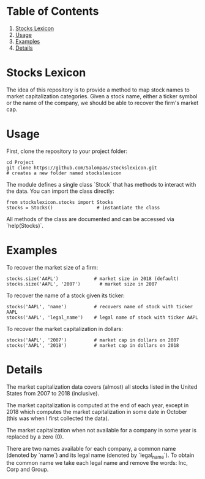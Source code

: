 # Table of Contents

1.  [Stocks Lexicon](#org61df977)
2.  [Usage](#org05f936b)
3.  [Examples](#org17b6cb9)
4.  [Details](#org945e571)


<a id="org61df977"></a>

# Stocks Lexicon

The idea of this repository is to provide a method to map stock names to market capitalization categories.
Given a stock name, either a ticker symbol or the name of the company, we should be able to recover the firm's market cap.


<a id="org05f936b"></a>

# Usage

First, clone the repository to your project folder:

    cd Project
    git clone https://github.com/Salompas/stockslexicon.git
    # creates a new folder named stockslexicon

The module defines a single class \`Stock\` that has methods to interact with the data. You can import the class directly:

    from stockslexicon.stocks import Stocks
    stocks = Stocks()                # instantiate the class

All methods of the class are documented and can be accessed via \`help(Stocks)\`.


<a id="org17b6cb9"></a>

# Examples

To recover the market size of a firm:

    stocks.size('AAPL')             # market size in 2018 (default)
    stocks.size('AAPL', '2007')       # market size in 2007

To recover the name of a stock given its ticker:

    stocks('AAPL', 'name')          # recovers name of stock with ticker AAPL
    stocks('AAPL', 'legal_name')    # legal name of stock with ticker AAPL

To recover the market capitalization in dollars:

    stocks('AAPL', '2007')          # market cap in dollars on 2007
    stocks('AAPL', '2018')          # market cap in dollars on 2018


<a id="org945e571"></a>

# Details

The market capitalization data covers (almost) all stocks listed in the United States from 2007 to 2018 (inclusive).

The market capitalization is computed at the end of each year, except in 2018 which computes the market capitalization in some date in October (this was when I first collected the data).

The market capitalization when not available for a company in some year is replaced by a zero (0).

There are two names available for each company, a common name (denoted by \`name\`) and its legal name (denoted by \`legal<sub>name</sub>\`). To obtain the common name we take each legal name and remove the words: Inc, Corp and Group.
